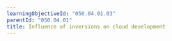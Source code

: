 ```yaml
---
learningObjectiveId: "050.04.01.03"
parentId: "050.04.01"
title: Influence of inversions on cloud development
---
```

